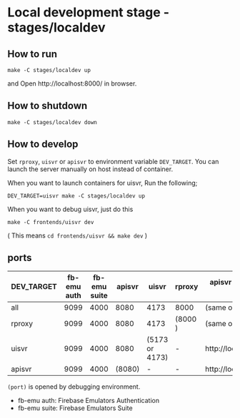 # Local development stage - stages/localdev

## How to run

```
make -C stages/localdev up
```

and Open http://localhost:8000/ in browser.

## How to shutdown

```
make -C stages/localdev down
```

## How to develop

Set `rproxy`, `uisvr` or `apisvr` to environment variable `DEV_TARGET`.
You can launch the server manually on host instead of container.

When you want to launch containers for uisvr, Run the following;

```
DEV_TARGET=uisvr make -C stages/localdev up
```

When you want to debug uisvr, just do this

```
make -C frontends/uisvr dev
```

( This means `cd frontends/uisvr && make dev` )

## ports

| DEV_TARGET | fb-emu auth | fb-emu suite | apisvr | uisvr          | rproxy  | apisvr origin from uisvr | apisvr CORS                                 |
| ---------- | ----------- | ------------ | ------ | -------------- | ------- | ------------------------ | ------------------------------------------- |
| all        | 9099        | 4000         | 8080   | 4173           | 8000    | (same origin)            | http://localhost:4173,http://localhost:5173 |
| rproxy     | 9099        | 4000         | 8080   | 4173           | (8000 ) | (same origin)            | http://localhost:4173,http://localhost:5173 |
| uisvr      | 9099        | 4000         | 8080   | (5173 or 4173) | -       | http://localhost:8080    | http://localhost:4173,http://localhost:5173 |
| apisvr     | 9099        | 4000         | (8080) | -              | -       | http://localhost:8080    | http://localhost:4173,http://localhost:5173 |

`(port)` is opened by debugging environment.

- fb-emu auth: Firebase Emulators Authentication
- fb-emu suite: Firebase Emulators Suite

